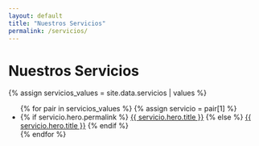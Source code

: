 ```yaml
---
layout: default
title: "Nuestros Servicios"
permalink: /servicios/
---
```


<h1>Nuestros Servicios</h1>

{% assign servicios_values = site.data.servicios | values %}
<ul>
  {% for pair in servicios_values %}
    {% assign servicio = pair[1] %}
    <li>
      {% if servicio.hero.permalink %}
        <a href="{{ servicio.hero.permalink }}">{{ servicio.hero.title }}</a>
      {% else %}
        <a href="#">{{ servicio.hero.title }}</a>
      {% endif %}
    </li>
  {% endfor %}
</ul>